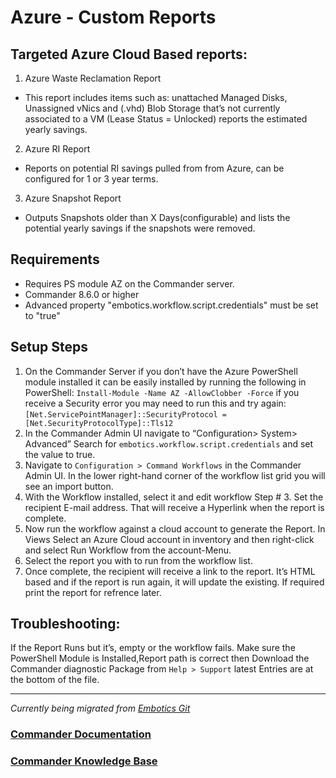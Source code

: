 # Azure  - Custom Reports
 
## Targeted Azure Cloud Based reports:
1. Azure Waste Reclamation Report
  - This report includes items such as: unattached Managed Disks, Unassigned vNics and (.vhd) Blob Storage that’s not currently associated to a VM (Lease Status = Unlocked) reports the estimated yearly savings. 
2. Azure RI Report
 - Reports on potential RI savings pulled from from Azure, can be configured for 1 or 3 year terms. 
3. Azure Snapshot Report
 - Outputs Snapshots older than X Days(configurable) and lists the potential yearly savings if the snapshots were removed.

## Requirements
 - Requires PS module AZ on the Commander server.
 - Commander 8.6.0 or higher
 - Advanced property "embotics.workflow.script.credentials" must be set to "true"

## Setup Steps
1. On the Commander Server if you don’t have the Azure PowerShell module installed it can be easily  installed by running the following in PowerShell:
```Install-Module -Name AZ -AllowClobber -Force```
if you receive a Security error you may need to run this and try again:
```[Net.ServicePointManager]::SecurityProtocol = [Net.SecurityProtocolType]::Tls12```
2. In the Commander Admin UI navigate to “Configuration> System> Advanced”
Search for ```embotics.workflow.script.credentials``` and set the value to true.
3. Navigate to ```Configuration > Command Workflows``` in the Commander Admin UI. In the lower right-hand corner of the workflow list grid you will see an import button.
4. With the Workflow installed, select it and edit workflow Step # 3. Set the recipient E-mail address. That will receive a Hyperlink when the report is complete.
5. Now run the workflow against a cloud account to generate the Report. In Views Select an Azure Cloud account in inventory and then right-click and select Run Workflow from the account-Menu.
6. Select the report you with to run from the workflow list.
7. Once complete, the recipient will receive a link to the report. It’s HTML based and if the report is run again, it will update the existing. If required print the report for refrence later.



 
## Troubleshooting:
If the Report Runs but it’s, empty or the workflow fails. Make sure the PowerShell Module is Installed,Report path is correct then Download the Commander diagnostic Package from ```Help > Support``` latest Entries are at the bottom of the file.


_______ 

*Currently being migrated from [Embotics Git](https://github.com/Embotics)*

### [Commander Documentation](https://docs.snowsoftware.com/commander/index.htm)

### [Commander Knowledge Base](https://community.snowsoftware.com/s/topic/0TO1r000000E5srGAC/commander?tabset-056aa=2)



